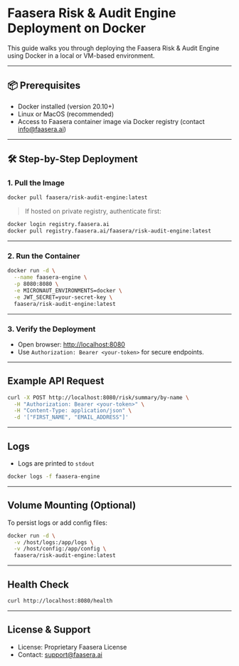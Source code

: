 # Faasera Risk & Audit Engine Deployment on Docker

This guide walks you through deploying the Faasera Risk & Audit Engine using Docker in a local or VM-based environment.

---

## 📦 Prerequisites

- Docker installed (version 20.10+)
- Linux or MacOS (recommended)
- Access to Faasera container image via Docker registry (contact info@faasera.ai)

---

## 🛠️ Step-by-Step Deployment

### 1. **Pull the Image**

```bash
docker pull faasera/risk-audit-engine:latest
```

> If hosted on private registry, authenticate first:

```bash
docker login registry.faasera.ai
docker pull registry.faasera.ai/faasera/risk-audit-engine:latest
```

---

### 2. **Run the Container**

```bash
docker run -d \
  --name faasera-engine \
  -p 8080:8080 \
  -e MICRONAUT_ENVIRONMENTS=docker \
  -e JWT_SECRET=your-secret-key \
  faasera/risk-audit-engine:latest
```

---

### 3. **Verify the Deployment**

- Open browser: [http://localhost:8080](http://localhost:8080)
- Use `Authorization: Bearer <your-token>` for secure endpoints.

---

## Example API Request

```bash
curl -X POST http://localhost:8080/risk/summary/by-name \
  -H "Authorization: Bearer <your-token>" \
  -H "Content-Type: application/json" \
  -d '["FIRST_NAME", "EMAIL_ADDRESS"]'
```

---

## Logs

- Logs are printed to `stdout`

```bash
docker logs -f faasera-engine
```

---

## Volume Mounting (Optional)

To persist logs or add config files:

```bash
docker run -d \
  -v /host/logs:/app/logs \
  -v /host/config:/app/config \
  faasera/risk-audit-engine:latest
```

---

## Health Check

```bash
curl http://localhost:8080/health
```

---

## License & Support

- License: Proprietary Faasera License
- Contact: support@faasera.ai
